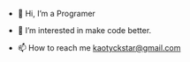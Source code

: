 - 👋 Hi, I’m a Programer 
- 👀 I’m interested in make code better.


- 📫 How to reach me kaotyckstar@gmail.com

<!---
 is a ✨ special ✨ repository because its `README.md` (this file) appears on your GitHub profile.
You can click the Preview link to take a look at your changes.
--->




